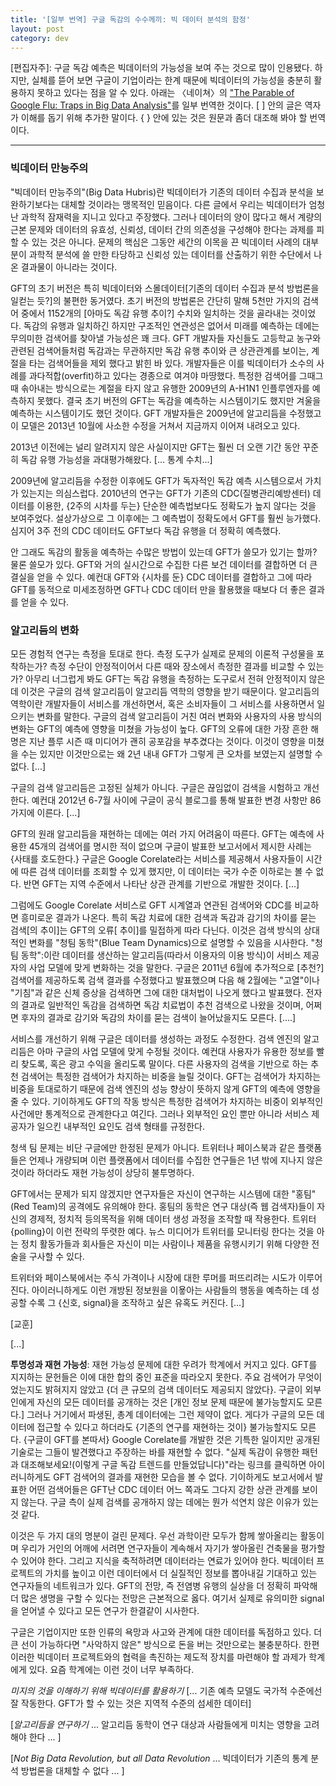 ```yaml
---
title: '[일부 번역] 구글 독감의 수수께끼: 빅 데이터 분석의 함정'
layout: post
category: dev
---
```


\[편집자주]: 구글 독감 예측은 빅데이터의 가능성을 보여 주는 것으로 많이 인용됐다. 하지만, 실체를 뜯어 보면 구글이 기업이라는 한계 때문에 빅데이터의 가능성을 충분히 활용하지 못하고 있다는 점을 알 수 있다. 아래는 〈네이쳐〉의 ["The Parable of Google Flu: Traps in Big Data Analysis"](http://science.sciencemag.org/content/343/6176/1203)를 일부 번역한 것이다. \[ \] 안의 글은 역자가 이해를 돕기 위해 추가한 말이다. \{ } 안에 있는 것은 원문과 좀더 대조해 봐야 할 번역이다.

---

### 빅데이터 만능주의 ###

"빅데이터 만능주의"(Big Data Hubris)란 빅데이터가 기존의 데이터 수집과 분석을 보완하기보다는 대체할 것이라는 맹목적인 믿음이다. 다른 글에서 우리는 빅데이터가 엄청난 과학적 잠재력을 지니고 있다고 주장했다. 그러나 데이터의 양이 많다고 해서 계량의 근본 문제와 데이터의 유효성, 신뢰성, 데이터 간의 의존성을 구성해야 한다는 과제를 피할 수 있는 것은 아니다. 문제의 핵심은 그동안 세간의 이목을 끈 빅데이터 사례의 대부분이 과학적 분석에 쓸 만한 타당하고 신뢰성 있는 데이터를 산출하기 위한 수단에서 나온 결과물이 아니라는 것이다.

GFT의 초기 버전은 특히 빅데이터와 스몰데이터[기존의 데이터 수집과 분석 방법론을 일컫는 듯?]의 불편한 동거였다. 초기 버전의 방법론은 간단히 말해 5천만 가지의 검색어 중에서 1152개의 [아마도 독감 유행 추이?] 수치와 일치하는 것을 골라내는 것이었다. 독감의 유행과 일치하긴 하지만 구조적인 연관성은 없어서 미래를 예측하는 데에는 무의미한 검색어를 찾아낼 가능성은 꽤 크다. GFT 개발자들 자신들도 고등학교 농구와 관련된 검색어들처럼 독감과는 무관하지만 독감 유행 추이와 큰 상관관계를 보이는, 계절을 타는 검색어들을 제외 했다고 밝힌 바 있다. 개발자들은 이를 빅데이터가 소수의 사례를 과다적합(overfit)하고 있다는 경종으로 여겨야 마땅했다. 특정한 검색어를 그때그때 솎아내는 방식으로는 계절을 타지 않고 유행한 2009년의 A-H1N1 인플루엔자를 예측하지 못했다. 결국 초기 버전의 GFT는 독감을 예측하는 시스템이기도 했지만 겨울을 예측하는 시스템이기도 했던 것이다. GFT 개발자들은 2009년에 알고리듬을 수정했고 이 모델은 2013년 10월에 사소한 수정을 거쳐서 지금까지 이어져 내려오고 있다.

2013년 이전에는 널리 알려지지 않은 사실이지만 GFT는 훨씬 더 오랜 기간 동안 꾸준히 독감 유행 가능성을 과대평가해왔다. [... 통계 수치...]

2009년에 알고리듬을 수정한 이후에도 GFT가 독자적인 독감 예측 시스템으로서 가치가 있는지는 의심스럽다. 2010년의 연구는 GFT가 기존의 CDC(질병관리예방센터) 데이터를 이용한, {2주의 시차를 두는} 단순한 예측법보다도 정확도가 높지 않다는 것을 보여주었다. 설상가상으로 그 이후에는 그 예측법이 정확도에서 GFT를 훨씬 능가했다. 심지어 3주 전의 CDC 데이터도 GFT보다 독감 유행을 더 정확히 예측했다.

안 그래도 독감의 활동을 예측하는 수많은 방법이 있는데 GFT가 쓸모가 있기는 할까? 물론 쓸모가 있다. GFT와 거의 실시간으로 수집한 다른 보건 데이터를 결합하면 더 큰 결실을 얻을 수 있다. 예컨대 GFT와 {시차를 둔} CDC 데이터를 결합하고 그에 따라 GFT를 동적으로 미세조정하면 GFT나 CDC 데이터 만을 활용했을 때보다 더 좋은 결과를 얻을 수 있다.

### 알고리듬의 변화 ###

모든 경험적 연구는 측정을 토대로 한다. 측정 도구가 실제로 문제의 이론적 구성물을 포착하는가? 측정 수단이 안정적이어서 다른 때와 장소에서 측정한 결과를 비교할 수 있는가? 아무리 너그럽게 봐도 GFT는 독감 유행을 측정하는 도구로서 전혀 안정적이지 않은데 이것은 구글의 검색 알고리듬이 알고리듬 역학의 영향을 받기 때문이다. 알고리듬의 역학이란 개발자들이 서비스를 개선하면서, 혹은 소비자들이 그 서비스를 사용하면서 일으키는 변화를 말한다. 구글의 검색 알고리듬이 거친 여러 변화와 사용자의 사용 방식의 변화는 GFT의 예측에 영향을 미쳤을 가능성이 높다. GFT의 오류에 대한 가장 흔한 해명은 지난 플루 시즌 때 미디어가 괜히 공포감을 부추겼다는 것이다. 이것이 영향을 미쳤을 수는 있지만 이것만으로는 왜 2년 내내 GFT가 그렇게 큰 오차를 보였는지 설명할 수 없다. [...]

구글의 검색 알고리듬은 고정된 실체가 아니다. 구글은 끊임없이 검색을 시험하고 개선한다. 예컨대 2012년 6-7월 사이에 구글이 공식 블로그를 통해 발표한 변경 사항만 86가지에 이른다. [...]

GFT의 원래 알고리듬을 재현하는 데에는 여러 가지 어려움이 따른다. GFT는 예측에 사용한 45개의 검색어를 명시한 적이 없으며 구글이 발표한 보고서에서 제시한 사례는 {사태를 호도한다.} 구글은 Google Corelate라는 서비스를 제공해서 사용자들이 시간에 따른 검색 데이터를 조회할 수 있게 했지만, 이 데이터는 국가 수준 이하로는 볼 수 없다. 반면 GFT는 지역 수준에서 나타난 상관 관계를 기반으로 개발한 것이다. [...]

그럼에도 Google Corelate 서비스로 GFT 시계열과 연관된 검색어와 CDC를 비교하면 흥미로운 결과가 나온다. 특히 독감 치료에 대한 검색과 독감과 감기의 차이를 묻는 검색[의 추이]는 GFT의 오류[ 추이]를 밀접하게 따라 다닌다. 이것은 검색 방식의 상대적인 변화를 "청팀 동학"(Blue Team Dynamics)으로 설명할 수 있음을 시사한다. "청팀 동학":이란 데이터를 생산하는 알고리듬(따라서 이용자의 이용 방식)이 서비스 제공자의 사업 모델에 맞게 변화하는 것을 말한다. 구글은 2011년 6월에 추가적으로 [추천?] 검색어를 제공하도록 검색 결과를 수정했다고 발표했으며 다음 해 2월에는 "고열"이나 "기침"과 같은 신체 증상을 검색하면 그에 대한 대처법이 나오게 했다고 발표했다. 전자의 결과로 일반적인 독감을 검색하면 독감 치료법이 추천 검색으로 나왔을 것이며, 어쩌면 후자의 결과로 감기와 독감의 차이를 묻는 검색이 늘어났을지도 모른다. [....] 

서비스를 개선하기 위해 구글은 데이터를 생성하는 과정도 수정한다. 검색 엔진의 알고리듬은 아마 구글의 사업 모델에 맞게 수정될 것이다. 예컨대 사용자가 유용한 정보를 빨리 찾도록, 혹은 광고 수익을 올리도록 말이다. 다른 사용자의 검색을 기반으로 하는 추천 검색어는 특정한 검색어가 차지하는 비중을 늘릴 것이다. GFT는 검색어가 차지하는 비중을 토대로하기 때문에 검색 엔진의 성능 향상이 뜻하지 않게 GFT의 예측에 영향을 줄 수 있다. 기이하게도 GFT의 작동 방식은 특정한 검색어가 차지하는 비중이 외부적인 사건에만 통계적으로 관계한다고 여긴다. 그러나 외부적인 요인 뿐만 아니라 서비스 제공자가 일으킨 내부적인 요인도 검색 형태를 규정한다.

청색 팀 문제는 비단 구글에만 한정된 문제가 아니다. 트위터나 페이스북과 같은 플랫폼들은 언제나 개량되며 이런 플랫폼에서 데이터를 수집한 연구들은 1년 밖에 지나지 않은 것이라 하더라도 재현 가능성이 상당히 불투명하다.

GFT에서는 문제가 되지 않겠지만 연구자들은 자신이 연구하는 시스템에 대한 "홍팀"(Red Team)의 공격에도 유의해야 한다. 홍팀의 동학은 연구 대상(즉 웹 검색자)들이 자신의 경제적, 정치적 등의목적을 위해 데이터 생성 과정을 조작할 때 작용한다. 트위터 {polling}이 이런 전략의 뚜렷한 예다. 뉴스 미디어가 트위터를 모니터링 한다는 것을 아는 정치 활동가들과 회사들은 자신이 미는 사람이나 제품을 유행시키기 위해 다양한 전술을 구사할 수 있다.

트위터와 페이스북에서는 주식 가격이나 시장에 대한 루머를 퍼뜨리려는 시도가 이루어진다. 아이러니하게도 이런 개방된 정보원을 이욯아는 사람들의 행동을 예측하는 데 성공할 수록 그 {신호, signal}을 조작하고 싶은 유혹도 커진다. [...]

[교훈]

[...]

**투명성과 재현 가능성**: 재현 가능성 문제에 대한 우려가 학계에서 커지고 있다. GFT를 지지하는 문헌들은 이에 대한 합의 중인 표준을 따라오지 못한다. 주요 검색어가 무엇이었는지도 밝혀지지 않았고 {더 큰 규모의 검색 데이터도 제공되지 않았다}. 구글이 외부인에게 자신의 모든 데이터를 공개하는 것은 [개인 정보 문제 때문에 불가능할지도 모른다.] 그러나 거기에서 파생된, 총계 데이터에는 그런 제약이 없다. 게다가 구글의 모든 데이터에 접근할 수 있다고 하더라도 {기존의 연구를 재현하는 것이} 불가능할지도 모른다. {구글이 GFT를 본따서} Google Corelate를 개발한 것은 기특한 일이지만 공개된 기술로는 그들이 발견했다고 주장하는 바를 재현할 수 없다. "실제 독감이 유행한 패턴과 대조해보세요!(이렇게 구글 독감 트렌드를 만들었답니다)"라는 링크를 클릭하면 아이러니하게도 GFT 검색어의 결과를 재현한 모습을 볼 수 없다. 기이하게도 보고서에서 발표한 어떤 검색어들은 GFT난 CDC 데이터 어느 쪽과도 그다지 강한 상관 관계를 보이지 않는다. 구글 측이 실제 검색를 공개하지 않는 데에는 뭔가 석연치 않은 이유가 있는 것 같다.

이것은 두 가지 대의 명분이 걸린 문제다. 우선 과학이란 모두가 함께 쌓아올리는 활동이며 우리가 거인의 어깨에 서려면 연구자들이 계속해서 자기가 쌓아올린 건축물을 평가할 수 있어야 한다. 그리고 지식을 축적하려면 데이터라는 연료가 있어야 한다. 빅데이터 프로젝트의 가치를 높이고 이런 데이터에서 더 실질적인 정보를 뽑아내길 기대하고 있는 연구자들의 네트워크가 있다. GFT의 전망, 즉 전염병 유행의 실상을 더 정확히 파악해 더 많은 생명을 구할 수 있다는 전망은 근본적으로 옳다. 여기서 실제로 유의미한 signal을 얻어낼 수 있다고 모든 연구가 한결같이 시사한다.

구글은 기업이지만 또한 인류의 욕망과 사고와 관계에 대한 데이터를 독점하고 있다. 더 큰 선이 가능하다면 "사악하지 않은" 방식으로 돈을 버는 것만으로는 불충분하다. 한편 이러한 빅데이터 프로젝트와의 협력을 촉진하는 제도적 장치를 마련해야 할 과제가 학계에게 있다. 요즘 학계에는 이런 것이 너무 부족하다.

*미지의 것을 이해하기 위해 빅데이터를 활용하기* [... 기존 예측 모델도 국가적 수준에선 잘 작동한다. GFT가 할 수 있는 것은 지역적 수준의 섬세한 데이터]

[*알고리듬을 연구하기* ... 알고리듬 동학이 연구 대상과 사람들에게 미치는 영향을 고려해야 한다 ... ]

[*Not Big Data Revolution, but all Data Revolution* ... 빅데이터가 기존의 통계 분석 방법론을 대체할 수 없다 ... ]